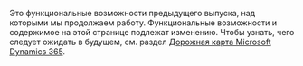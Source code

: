 Это функциональные возможности предыдущего выпуска, над которыми мы продолжаем работу. Функциональные возможности и содержимое на этой странице подлежат изменению. Чтобы узнать, чего следует ожидать в будущем, см. раздел [Дорожная карта Microsoft Dynamics 365](https://go.microsoft.com/fwlink/?linkid=842139).